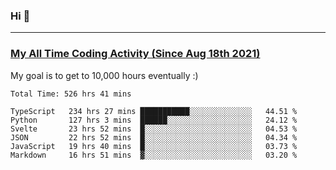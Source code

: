 ### Hi 🙂

---

### <a href="https://wakatime.com/@Eroxl">My All Time Coding Activity (Since Aug 18th 2021)</a>
My goal is to get to 10,000 hours eventually :)
<!--START_SECTION:waka-->

```text
Total Time: 526 hrs 41 mins

TypeScript   234 hrs 27 mins ███████████░░░░░░░░░░░░░░   44.51 %
Python       127 hrs 3 mins  ██████░░░░░░░░░░░░░░░░░░░   24.12 %
Svelte       23 hrs 52 mins  █░░░░░░░░░░░░░░░░░░░░░░░░   04.53 %
JSON         22 hrs 52 mins  █░░░░░░░░░░░░░░░░░░░░░░░░   04.34 %
JavaScript   19 hrs 40 mins  █░░░░░░░░░░░░░░░░░░░░░░░░   03.73 %
Markdown     16 hrs 51 mins  ▓░░░░░░░░░░░░░░░░░░░░░░░░   03.20 %
```

<!--END_SECTION:waka-->
